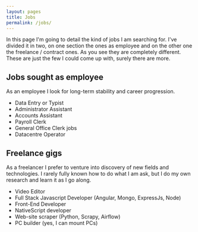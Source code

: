 ```yaml
---
layout: pages
title: Jobs
permalink: /jobs/
---
```

In this page I'm going to detail the kind of jobs I am searching for. I've divided it in two, on one section the ones as employee and on the other one the freelance / contract ones. As you see they are completely different. These are just the few I could come up with, surely there are more.

## Jobs sought as employee
As an employee I look for long-term stability and career progression.
* Data Entry or Typist
* Administrator Assistant
* Accounts Assistant
* Payroll Clerk
* General Office Clerk jobs
* Datacentre Operator

## Freelance gigs
As a freelancer I prefer to venture into discovery of new fields and technologies. I rarely fully known how to do what I am ask, but I do my own research and learn it as I go along.
* Video Editor
* Full Stack Javascript Developer (Angular, Mongo, ExpressJs, Node)
* Front-End Developer
* NativeScript developer
* Web-site scraper (Python, Scrapy, Airflow)
* PC builder (yes, I can mount PCs)
